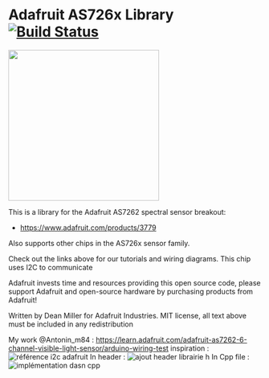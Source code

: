 # Adafruit AS726x Library [![Build Status](https://github.com/adafruit/Adafruit_AS726x/workflows/Arduino%20Library%20CI/badge.svg)](https://github.com/adafruit/Adafruit_AS726x/actions)

<img src="https://cdn-shop.adafruit.com/970x728/3779-00.jpg" height="300"/>


This is a library for the Adafruit AS7262 spectral sensor breakout:
  * https://www.adafruit.com/products/3779

Also supports other chips in the AS726x sensor family.
 
Check out the links above for our tutorials and wiring diagrams. This chip uses I2C to communicate

Adafruit invests time and resources providing this open source code, please support Adafruit and open-source hardware by purchasing products from Adafruit!

Written by Dean Miller for Adafruit Industries.
MIT license, all text above must be included in any redistribution



My work @Antonin_m84 : 
https://learn.adafruit.com/adafruit-as7262-6-channel-visible-light-sensor/arduino-wiring-test
inspiration : ![référence i2c adafruit](https://github.com/user-attachments/assets/08dc321c-5367-49aa-a5fc-8c6f599a2ef6)
In header :  ![ajout header librairie h](https://github.com/user-attachments/assets/c73f7380-7906-4e06-a8c1-06d7ba563b42)
In Cpp file : ![implémentation dasn cpp](https://github.com/user-attachments/assets/1a0584d8-8434-4f7c-b605-6455130c70e8)


